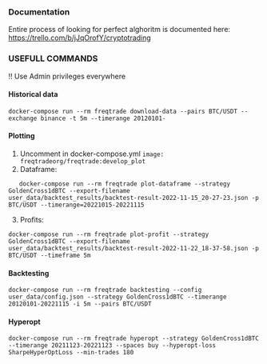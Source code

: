 ### Documentation

Entire process of looking for perfect alghoritm is documented here:
https://trello.com/b/jJqOrofY/cryptotrading

### USEFULL COMMANDS

!! Use Admin privileges everywhere

#### Historical data
    docker-compose run --rm freqtrade download-data --pairs BTC/USDT --exchange binance -t 5m --timerange 20120101-

#### Plotting
1. Uncomment in docker-compose.yml `image: freqtradeorg/freqtrade:develop_plot`
2. Dataframe:
```
   docker-compose run --rm freqtrade plot-dataframe --strategy GoldenCross1dBTC --export-filename user_data/backtest_results/backtest-result-2022-11-15_20-27-23.json -p BTC/USDT --timerange=20221015-20221115
```
3. Profits:
```
docker-compose run --rm freqtrade plot-profit --strategy GoldenCross1dBTC --export-filename user_data/backtest_results/backtest-result-2022-11-22_18-37-58.json -p BTC/USDT --timeframe 5m
```

#### Backtesting
    docker-compose run --rm freqtrade backtesting --config user_data/config.json --strategy GoldenCross1dBTC --timerange 20120101-20221115 -i 5m --pairs BTC/USDT

#### Hyperopt
    docker-compose run --rm freqtrade hyperopt --strategy GoldenCross1dBTC --timerange 20211123-20221123 --spaces buy --hyperopt-loss SharpeHyperOptLoss --min-trades 180

